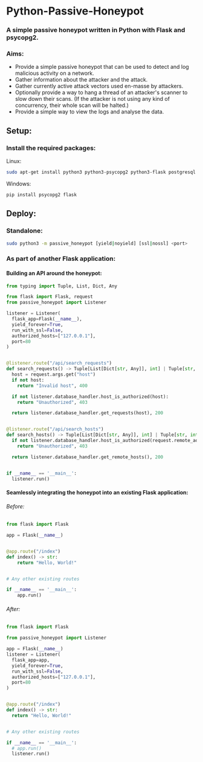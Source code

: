 # Python-Passive-Honeypot

### A simple passive honeypot written in Python with Flask and psycopg2.

### Aims:

- Provide a simple passive honeypot that can be used to detect and log malicious activity on a network.
- Gather information about the attacker and the attack.
- Gather currently active attack vectors used en-masse by attackers.
- Optionally provide a way to hang a thread of an attacker's scanner to slow down their scans. (If the attacker is not
  using any kind of concurrency, their whole scan will be halted.)
- Provide a simple way to view the logs and analyse the data.

## Setup:

### Install the required packages:

Linux:

```bash
sudo apt-get install python3 python3-psycopg2 python3-flask postgresql
```

Windows:

```bash
pip install psycopg2 flask
```

## Deploy:

### Standalone:

```bash
sudo python3 -m passive_honeypot [yield|noyield] [ssl|nossl] <port>
```

### As part of another Flask application:

#### Building an API around the honeypot:

```python
from typing import Tuple, List, Dict, Any

from flask import Flask, request
from passive_honeypot import Listener

listener = Listener(
  flask_app=Flask(__name__),
  yield_forever=True,
  run_with_ssl=False,
  authorized_hosts=["127.0.0.1"],
  port=80
)


@listener.route("/api/search_requests")
def search_requests() -> Tuple[List[Dict[str, Any]], int] | Tuple[str, int]:
  host = request.args.get("host")
  if not host:
    return "Invalid host", 400

  if not listener.database_handler.host_is_authorized(host):
    return "Unauthorized", 403

  return listener.database_handler.get_requests(host), 200


@listener.route("/api/search_hosts")
def search_hosts() -> Tuple[List[Dict[str, Any]], int] | Tuple[str, int]:
  if not listener.database_handler.host_is_authorized(request.remote_addr):
    return "Unauthorized", 403

  return listener.database_handler.get_remote_hosts(), 200


if __name__ == '__main__':
  listener.run()

```

#### Seamlessly integrating the honeypot into an existing Flask application:

###### Before:

```python
from flask import Flask

app = Flask(__name__)


@app.route("/index")
def index() -> str:
    return "Hello, World!"


# Any other existing routes

if __name__ == '__main__':
    app.run()
```

###### After:

```python
from flask import Flask

from passive_honeypot import Listener

app = Flask(__name__)
listener = Listener(
  flask_app=app,
  yield_forever=True,
  run_with_ssl=False,
  authorized_hosts=["127.0.0.1"],
  port=80
)


@app.route("/index")
def index() -> str:
  return "Hello, World!"


# Any other existing routes

if __name__ == '__main__':
  # app.run()
  listener.run()
```
